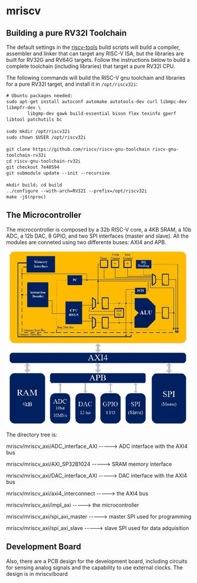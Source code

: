 # mriscv

Building a pure RV32I Toolchain
-------------------------------

The default settings in the [riscv-tools](https://github.com/riscv/riscv-tools) build
scripts will build a compiler, assembler and linker that can target any RISC-V ISA,
but the libraries are built for RV32G and RV64G targets. Follow the instructions
below to build a complete toolchain (including libraries) that target a pure RV32I
CPU.

The following commands will build the RISC-V gnu toolchain and libraries for a
pure RV32I target, and install it in `/opt/riscv32i`:

    # Ubuntu packages needed:
    sudo apt-get install autoconf automake autotools-dev curl libmpc-dev libmpfr-dev \
            libgmp-dev gawk build-essential bison flex texinfo gperf libtool patchutils bc

    sudo mkdir /opt/riscv32i
    sudo chown $USER /opt/riscv32i

    git clone https://github.com/riscv/riscv-gnu-toolchain riscv-gnu-toolchain-rv32i
    cd riscv-gnu-toolchain-rv32i
    git checkout 7e48594
    git submodule update --init --recursive

    mkdir build; cd build
    ../configure --with-arch=RV32I --prefix=/opt/riscv32i
    make -j$(nproc)


The Microcontroller
-------------------

The microcontroller is composed by a 32b RISC-V core, a 4KB SRAM, a 10b ADC, a 12b DAC, 8 GPIO, and two SPI interfaces (master and slave). All the modules are conneted using two differente buses: AXI4 and APB.

![./mriscv.jpg](./mriscv.jpg)


The directory tree is:

mriscv/mriscv_axi/ADC_interface_AXI     -----> ADC interface with the AXI4 bus

mriscv/mriscv_axi/AXI_SP32B1024         -----> SRAM memory interface

mriscv/mriscv_axi/DAC_interface_AXI     -----> DAC interface with the AXI4 bus

mriscv/mriscv_axi/axi4_interconnect     -----> the AXI4 bus

mriscv/mriscv_axi/impl_axi              -----> the microcontroller

mriscv/mriscv_axi/spi_axi_master        -----> master SPI used for programming

mriscv/mriscv_axi/spi_axi_slave         -----> slave SPI used for data adquisition


Development Board
-----------------

Also, there are a PCB design for the development board, including circuits for sensing analog signals and the capability to use  external clocks. The design is in mriscv/board




